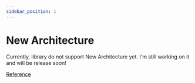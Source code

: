 ```yaml
---
sidebar_position: 1
---
```


# New Architecture 

Currently, library do not support New Architecture yet. I'm still working on it and will be release soon!

[Reference](https://reactnative.dev/docs/the-new-architecture/landing-page)
